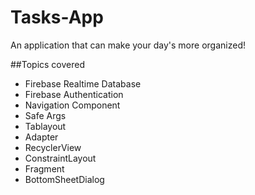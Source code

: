 # Tasks-App
An application that can make your day's more organized!

##Topics covered
 - Firebase Realtime Database
 - Firebase Authentication
 - Navigation Component
 - Safe Args
 - Tablayout
 - Adapter
 - RecyclerView
 - ConstraintLayout
 - Fragment
 - BottomSheetDialog
